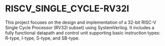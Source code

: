 # RISCV_SINGLE_CYCLE-RV32I
This project focuses on the design and implementation of a 32-bit RISC-V Single Cycle Processor (RV32I subset) using SystemVerilog. It includes a fully functional datapath and control unit supporting basic instruction types: R-type, I-type, S-type, and SB-type. 
